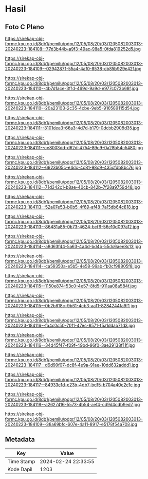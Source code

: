 # Hasil

## Foto C Plano

https://sirekap-obj-formc.kpu.go.id/8db1/pemilu/pdpr/12/05/08/20/03/1205082003013-20240223-184108--77d3b44b-a9f3-49ac-98a5-0fda819252d5.jpg

https://sirekap-obj-formc.kpu.go.id/8db1/pemilu/pdpr/12/05/08/20/03/1205082003013-20240223-184109--02942871-55a4-4af0-8538-cb85b929e42f.jpg

https://sirekap-obj-formc.kpu.go.id/8db1/pemilu/pdpr/12/05/08/20/03/1205082003013-20240223-184110--4b7d1ace-3f1d-469d-9a9d-e977c073b68f.jpg

https://sirekap-obj-formc.kpu.go.id/8db1/pemilu/pdpr/12/05/08/20/03/1205082003013-20240223-184110--20a23103-2c35-4cbe-9eb5-910589115d54.jpg

https://sirekap-obj-formc.kpu.go.id/8db1/pemilu/pdpr/12/05/08/20/03/1205082003013-20240223-184111--3101dea3-66a3-4d7d-b179-0dcbb2908d35.jpg

https://sirekap-obj-formc.kpu.go.id/8db1/pemilu/pdpr/12/05/08/20/03/1205082003013-20240223-184111--ce8003dd-d62d-4754-89c9-0a28b54c5480.jpg

https://sirekap-obj-formc.kpu.go.id/8db1/pemilu/pdpr/12/05/08/20/03/1205082003013-20240223-184112--6923b05c-e4dc-4c81-98c9-435cfdb8bc76.jpg

https://sirekap-obj-formc.kpu.go.id/8db1/pemilu/pdpr/12/05/08/20/03/1205082003013-20240223-184112--71d342c1-b8ae-40cb-842b-7f28a9759d48.jpg

https://sirekap-obj-formc.kpu.go.id/8db1/pemilu/pdpr/12/05/08/20/03/1205082003013-20240223-184113--52a07e53-b0b5-4f69-af48-7a15db64c818.jpg

https://sirekap-obj-formc.kpu.go.id/8db1/pemilu/pdpr/12/05/08/20/03/1205082003013-20240223-184113--86481a85-0b73-4624-bcf6-56e10d097a12.jpg

https://sirekap-obj-formc.kpu.go.id/8db1/pemilu/pdpr/12/05/08/20/03/1205082003013-20240223-184114--a8d63f44-5a63-4a4d-bd4b-55dc6aee8c13.jpg

https://sirekap-obj-formc.kpu.go.id/8db1/pemilu/pdpr/12/05/08/20/03/1205082003013-20240223-184114--ca59350a-e5b5-4e58-96ab-fb0cf98805f8.jpg

https://sirekap-obj-formc.kpu.go.id/8db1/pemilu/pdpr/12/05/08/20/03/1205082003013-20240223-184115--1150e874-53c0-4e57-8fd5-911aa08a584f.jpg

https://sirekap-obj-formc.kpu.go.id/8db1/pemilu/pdpr/12/05/08/20/03/1205082003013-20240223-184115--0b2b618c-9b61-4cb3-aa11-8284244fa9f1.jpg

https://sirekap-obj-formc.kpu.go.id/8db1/pemilu/pdpr/12/05/08/20/03/1205082003013-20240223-184116--fa4c0c50-70f1-47ec-8571-f5a1ddab71d3.jpg

https://sirekap-obj-formc.kpu.go.id/8db1/pemilu/pdpr/12/05/08/20/03/1205082003013-20240223-184116--34d45f47-f09f-49bd-96f0-3ae39138f11f.jpg

https://sirekap-obj-formc.kpu.go.id/8db1/pemilu/pdpr/12/05/08/20/03/1205082003013-20240223-184117--d6d90f07-dc8f-4e9a-91ae-10dd632addd1.jpg

https://sirekap-obj-formc.kpu.go.id/8db1/pemilu/pdpr/12/05/08/20/03/1205082003013-20240223-184117--84933c1d-e23b-4db7-bdf5-b704a40e2e1c.jpg

https://sirekap-obj-formc.kpu.go.id/8db1/pemilu/pdpr/12/05/08/20/03/1205082003013-20240223-184118--a2627416-5573-4b54-aef4-cd9d4cdb9ed7.jpg

https://sirekap-obj-formc.kpu.go.id/8db1/pemilu/pdpr/12/05/08/20/03/1205082003013-20240223-184109--38a69bfc-607e-4a11-8917-e5178f54a708.jpg


## Metadata

| Key        | Value               |
| ---------- | ------------------- |
| Time Stamp | 2024-02-24 22:33:55 |
| Kode Dapil | 1203                |



